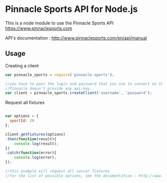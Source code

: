 Pinnacle Sports API for Node.js
================================================

This is a node module to use the Pinnacle Sports API https://www.pinnaclesports.com

API's documentation : http://www.pinnaclesports.com/en/api/manual


## Usage ##

Creating a client
```JavaScript
var pinnacle_sports = require('pinnacle-sports');

//you have to pass the login and password that you use to connect on the website.
//Pinnacle doesn't provide any api-key
var client = pinnacle_sports.createClient('username', 'password');
```

Request all fixtures
```JavaScript

var options = {
  sportId: 29
};

client.getFixtures(options)
.then(function(result){
    console.log(result);
})
.catch(function(error){
    console.log(error);
});

//this example will request all soccer fixtures
//for the list of possible options, see the documentation : http://www.pinnaclesports.com/en/api/manual#GetFixtures

```